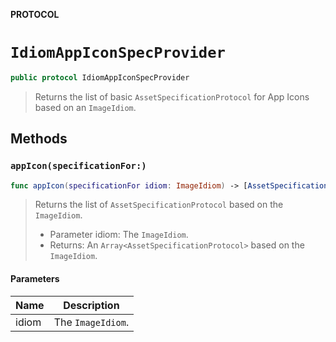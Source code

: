 **PROTOCOL**

# `IdiomAppIconSpecProvider`

```swift
public protocol IdiomAppIconSpecProvider
```

> Returns the list of basic `AssetSpecificationProtocol` for App Icons  based on an `ImageIdiom`.

## Methods
### `appIcon(specificationFor:)`

```swift
func appIcon(specificationFor idiom: ImageIdiom) -> [AssetSpecificationProtocol]
```

> Returns the list of `AssetSpecificationProtocol` based on the `ImageIdiom`.
>
>  - Parameter idiom: The `ImageIdiom`.
>  - Returns: An `Array<AssetSpecificationProtocol>` based on the `ImageIdiom`.

#### Parameters

| Name | Description |
| ---- | ----------- |
| idiom | The `ImageIdiom`. |